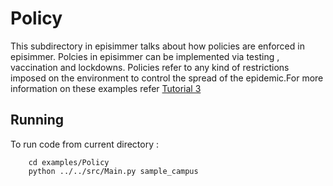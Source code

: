 # Policy
This subdirectory in episimmer talks about how policies are enforced in episimmer. Polcies in episimmer can be implemented via testing , vaccination and lockdowns. Policies refer to any kind of restrictions imposed on the environment to control the spread of the epidemic.For more information on these examples refer [Tutorial 3](https://docs.google.com/document/d/121CdfYRg1144kZJoyJMq4xwfuM6vVdLn8bDnMIMMzoY/edit?usp=sharing)

## Running
To run code from current directory :

		cd examples/Policy
		python ../../src/Main.py sample_campus
<br>
<br>
